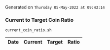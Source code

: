 Generated on `Thursday 05-May-2022 at 09:43:14`

### Current to Target Coin Ratio
`current_coin_ratio.sh`

Date|Current|Target|Ratio
---|---|---|---

